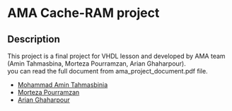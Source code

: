 # AMA Cache-RAM project
## Description
This project is a final project for VHDL lesson and developed by AMA team (Amin Tahmasbina, Morteza Pourramzan, Arian Ghaharpour).\
you can read the full document from ama_project_document.pdf file.

- [Mohammad Amin Tahmasbinia](https://github.com/mohammadamintahmasbi)
- [Morteza Pourramzan](https://github.com/MortezaPr)
- [Arian Ghaharpour](https://github.com/arian-gh24)
